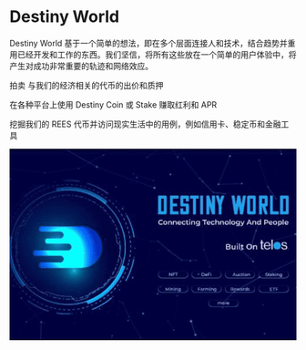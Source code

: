 # Destiny World

Destiny World 基于一个简单的想法，即在多个层面连接人和技术，结合趋势并重用已经开发和工作的东西。我们坚信，将所有这些放在一个简单的用户体验中，将产生对成功非常重要的轨迹和网络效应。

拍卖
与我们的经济相关的代币的出价和质押

在各种平台上使用 Destiny Coin 或 Stake 赚取红利和 APR

挖掘我们的 REES 代币并访问现实生活中的用例，例如信用卡、稳定币和金融工具

![destinyworld-dapp-other-telos-image1_380890bcacb6712baf93136e30bfc8da](destinyworld-dapp-other-telos-image1_380890bcacb6712baf93136e30bfc8da.png)

